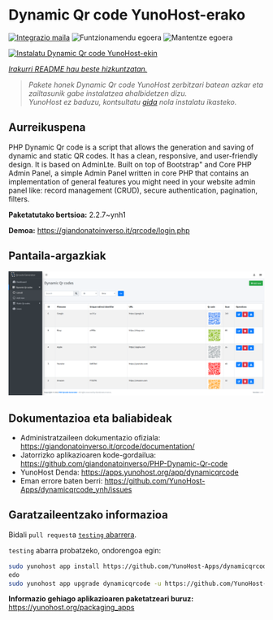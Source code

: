 <!--
Ohart ongi: README hau automatikoki sortu da <https://github.com/YunoHost/apps/tree/master/tools/readme_generator>ri esker
EZ editatu eskuz.
-->

# Dynamic Qr code YunoHost-erako

[![Integrazio maila](https://dash.yunohost.org/integration/dynamicqrcode.svg)](https://ci-apps.yunohost.org/ci/apps/dynamicqrcode/) ![Funtzionamendu egoera](https://ci-apps.yunohost.org/ci/badges/dynamicqrcode.status.svg) ![Mantentze egoera](https://ci-apps.yunohost.org/ci/badges/dynamicqrcode.maintain.svg)

[![Instalatu Dynamic Qr code YunoHost-ekin](https://install-app.yunohost.org/install-with-yunohost.svg)](https://install-app.yunohost.org/?app=dynamicqrcode)

*[Irakurri README hau beste hizkuntzatan.](./ALL_README.md)*

> *Pakete honek Dynamic Qr code YunoHost zerbitzari batean azkar eta zailtasunik gabe instalatzea ahalbidetzen dizu.*  
> *YunoHost ez baduzu, kontsultatu [gida](https://yunohost.org/install) nola instalatu ikasteko.*

## Aurreikuspena

PHP Dynamic Qr code is a script that allows the generation and saving of dynamic and static QR codes. It has a clean, responsive, and user-friendly design. It is based on AdminLte. Built on top of Bootstrap" and Core PHP Admin Panel, a simple Admin Panel written in core PHP that contains an implementation of general features you might need in your website admin panel like: record management (CRUD), secure authentication, pagination, filters.

**Paketatutako bertsioa:** 2.2.7~ynh1

**Demoa:** <https://giandonatoinverso.it/qrcode/login.php>

## Pantaila-argazkiak

![Dynamic Qr code(r)en pantaila-argazkia](./doc/screenshots/screenshot.png)

## Dokumentazioa eta baliabideak

- Administratzaileen dokumentazio ofiziala: <https://giandonatoinverso.it/qrcode/documentation/>
- Jatorrizko aplikazioaren kode-gordailua: <https://github.com/giandonatoinverso/PHP-Dynamic-Qr-code>
- YunoHost Denda: <https://apps.yunohost.org/app/dynamicqrcode>
- Eman errore baten berri: <https://github.com/YunoHost-Apps/dynamicqrcode_ynh/issues>

## Garatzaileentzako informazioa

Bidali `pull request`a [`testing` abarrera](https://github.com/YunoHost-Apps/dynamicqrcode_ynh/tree/testing).

`testing` abarra probatzeko, ondorengoa egin:

```bash
sudo yunohost app install https://github.com/YunoHost-Apps/dynamicqrcode_ynh/tree/testing --debug
edo
sudo yunohost app upgrade dynamicqrcode -u https://github.com/YunoHost-Apps/dynamicqrcode_ynh/tree/testing --debug
```

**Informazio gehiago aplikazioaren paketatzeari buruz:** <https://yunohost.org/packaging_apps>
